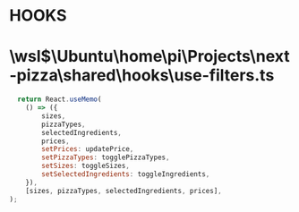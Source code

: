 # HOOKS
# \\wsl$\Ubuntu\home\pi\Projects\next-pizza\shared\hooks\use-filters.ts
```jsx
  return React.useMemo(
    () => ({
        sizes,
        pizzaTypes,
        selectedIngredients,
        prices,
        setPrices: updatePrice,
        setPizzaTypes: togglePizzaTypes,
        setSizes: toggleSizes,
        setSelectedIngredients: toggleIngredients,
    }),
    [sizes, pizzaTypes, selectedIngredients, prices],
);
```